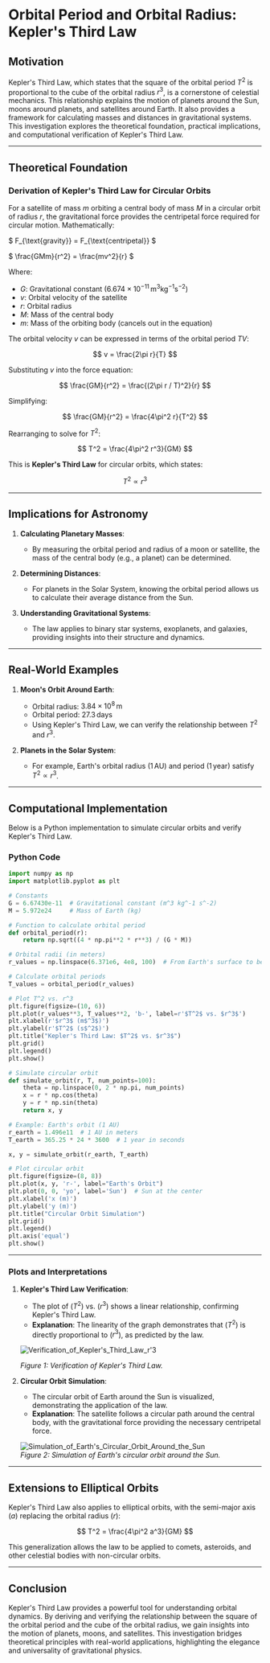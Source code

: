 # Orbital Period and Orbital Radius: Kepler's Third Law

## Motivation

Kepler's Third Law, which states that the square of the orbital period $T^2$ is proportional to the cube of the orbital radius $r^3$, is a cornerstone of celestial mechanics. This relationship explains the motion of planets around the Sun, moons around planets, and satellites around Earth. It also provides a framework for calculating masses and distances in gravitational systems. This investigation explores the theoretical foundation, practical implications, and computational verification of Kepler's Third Law.

---

## Theoretical Foundation

### Derivation of Kepler's Third Law for Circular Orbits

For a satellite of mass $m$ orbiting a central body of mass $M$ in a circular orbit of radius $r$, the gravitational force provides the centripetal force required for circular motion. Mathematically:

$
F_{\text{gravity}} = F_{\text{centripetal}}
$

$
\frac{GMm}{r^2} = \frac{mv^2}{r}
$

Where:
- $G$: Gravitational constant ($6.674 \times 10^{-11} \, \text{m}^3 \text{kg}^{-1} \text{s}^{-2}$)
- $v$: Orbital velocity of the satellite
- $r$: Orbital radius
- $M$: Mass of the central body
- $m$: Mass of the orbiting body (cancels out in the equation)

The orbital velocity $v$ can be expressed in terms of the orbital period $TV$:

$$
v = \frac{2\pi r}{T}
$$

Substituting $v$ into the force equation:

$$
\frac{GM}{r^2} = \frac{(2\pi r / T)^2}{r}
$$

Simplifying:

$$
\frac{GM}{r^2} = \frac{4\pi^2 r}{T^2}
$$

Rearranging to solve for $T^2$:

$$
T^2 = \frac{4\pi^2 r^3}{GM}
$$

This is **Kepler's Third Law** for circular orbits, which states:

$$
T^2 \propto r^3
$$

---

## Implications for Astronomy

1. **Calculating Planetary Masses**:
   - By measuring the orbital period and radius of a moon or satellite, the mass of the central body (e.g., a planet) can be determined.

2. **Determining Distances**:
   - For planets in the Solar System, knowing the orbital period allows us to calculate their average distance from the Sun.

3. **Understanding Gravitational Systems**:
   - The law applies to binary star systems, exoplanets, and galaxies, providing insights into their structure and dynamics.

---

## Real-World Examples

1. **Moon's Orbit Around Earth**:
   - Orbital radius: $3.84 \times 10^8 \, \text{m}$
   - Orbital period: $27.3 \, \text{days}$
   - Using Kepler's Third Law, we can verify the relationship between $T^2$ and $r^3$.

2. **Planets in the Solar System**:
   - For example, Earth's orbital radius ($1 \, \text{AU}$) and period ($1 \, \text{year}$) satisfy $T^2 \propto r^3$.

---

## Computational Implementation

Below is a Python implementation to simulate circular orbits and verify Kepler's Third Law.

### Python Code

```python
import numpy as np
import matplotlib.pyplot as plt

# Constants
G = 6.67430e-11  # Gravitational constant (m^3 kg^-1 s^-2)
M = 5.972e24     # Mass of Earth (kg)

# Function to calculate orbital period
def orbital_period(r):
    return np.sqrt((4 * np.pi**2 * r**3) / (G * M))

# Orbital radii (in meters)
r_values = np.linspace(6.371e6, 4e8, 100)  # From Earth's surface to beyond the Moon's orbit

# Calculate orbital periods
T_values = orbital_period(r_values)

# Plot T^2 vs. r^3
plt.figure(figsize=(10, 6))
plt.plot(r_values**3, T_values**2, 'b-', label=r'$T^2$ vs. $r^3$')
plt.xlabel(r'$r^3$ (m$^3$)')
plt.ylabel(r'$T^2$ (s$^2$)')
plt.title("Kepler's Third Law: $T^2$ vs. $r^3$")
plt.grid()
plt.legend()
plt.show()

# Simulate circular orbit
def simulate_orbit(r, T, num_points=100):
    theta = np.linspace(0, 2 * np.pi, num_points)
    x = r * np.cos(theta)
    y = r * np.sin(theta)
    return x, y

# Example: Earth's orbit (1 AU)
r_earth = 1.496e11  # 1 AU in meters
T_earth = 365.25 * 24 * 3600  # 1 year in seconds

x, y = simulate_orbit(r_earth, T_earth)

# Plot circular orbit
plt.figure(figsize=(8, 8))
plt.plot(x, y, 'r-', label="Earth's Orbit")
plt.plot(0, 0, 'yo', label='Sun')  # Sun at the center
plt.xlabel('x (m)')
plt.ylabel('y (m)')
plt.title("Circular Orbit Simulation")
plt.grid()
plt.legend()
plt.axis('equal')
plt.show()
```

---

### Plots and Interpretations

1. **Kepler's Third Law Verification**:
   - The plot of \($T^2$\) vs. \($r^3$\) shows a linear relationship, confirming Kepler's Third Law.
   - **Explanation**: The linearity of the graph demonstrates that \($T^2$\) is directly proportional to \($r^3$\), as predicted by the law.

   ![Verification_of_Kepler's_Third_Law_r'3](../../_pics/Verification_of_Kepler's_Third_Law_r'3.png) 
    
   *Figure 1: Verification of Kepler's Third Law.*

2. **Circular Orbit Simulation**:
   - The circular orbit of Earth around the Sun is visualized, demonstrating the application of the law.
   - **Explanation**: The satellite follows a circular path around the central body, with the gravitational force providing the necessary centripetal force.

   ![Simulation_of_Earth's_Circular_Orbit_Around_the_Sun](../../_pics/Simulation_of_Earth's_Circular_Orbit_Around_the_Sun.png)  
   *Figure 2: Simulation of Earth's circular orbit around the Sun.*

---

## Extensions to Elliptical Orbits

Kepler's Third Law also applies to elliptical orbits, with the semi-major axis \($a$\) replacing the orbital radius \($r$\):

$$
T^2 = \frac{4\pi^2 a^3}{GM}
$$

This generalization allows the law to be applied to comets, asteroids, and other celestial bodies with non-circular orbits.

---

## Conclusion

Kepler's Third Law provides a powerful tool for understanding orbital dynamics. By deriving and verifying the relationship between the square of the orbital period and the cube of the orbital radius, we gain insights into the motion of planets, moons, and satellites. This investigation bridges theoretical principles with real-world applications, highlighting the elegance and universality of gravitational physics.

```